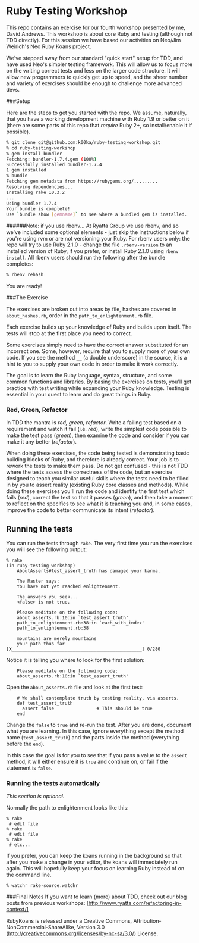 Ruby Testing Workshop
=====================

This repo contains an exercise for our fourth workshop presented by me, David Andrews. This workshop is about core Ruby and testing (although not TDD directly). For this session we have based our activities on Neo/Jim Weirich's Neo Ruby Koans project.

We've stepped away from our standard "quick start" setup for TDD, and have used Neo's simpler testing framework. This will allow us to focus more on the writing correct tests and less on the larger code structure. It will allow new programmers to quickly get up to speed, and the sheer number and variety of exercises should be enough to challenge more advanced devs.

###Setup

Here are the steps to get you started with the repo. We assume, naturally, that you have a working development machine with Ruby 1.9 or better on it (there are some parts of this repo that *require* Ruby 2+, so install/enable it if possible).

```sh
% git clone git@github.com:k00ka/ruby-testing-workshop.git
% cd ruby-testing-workshop
% gem install bundler
Fetching: bundler-1.7.4.gem (100%)
Successfully installed bundler-1.7.4
1 gem installed
% bundle
Fetching gem metadata from https://rubygems.org/.........
Resolving dependencies...
Installing rake 10.3.2
...
Using bundler 1.7.4
Your bundle is complete!
Use `bundle show [gemname]` to see where a bundled gem is installed.
```
######Note: if you use rbenv...
At Ryatta Group we use rbenv, and so we've included some optional elements - just skip the instructions below if you're using rvm or are not versioning your Ruby. For rbenv users only: the repo will try to use Ruby 2.1.0 - change the file ``.rbenv-version`` to an installed version of Ruby, if you prefer, or install Ruby 2.1.0 using ``rbenv install``. All rbenv users should run the following after the bundle completes:

```sh
% rbenv rehash
```
You are ready!

###The Exercise

The exercises are broken out into areas by file, hashes are covered in ``about_hashes.rb``, order in the ``path_to_enlightenment.rb`` file.

Each exercise builds up your knowledge of Ruby and builds upon itself. The tests will stop at the first place you need to correct.

Some exercises simply need to have the correct answer substituted for an incorrect one.
Some, however, require that you to supply more of your own code.  If you see the method ``__`` (a double underscore) in the source, it is a hint to you to supply your own code in order to make it work correctly.

The goal is to learn the Ruby language, syntax, structure, and some common functions and libraries. By basing the exercises on tests, you'll get practice with test writing while expanding your Ruby knowledge. Testing is essential in your quest to learn and do great things in Ruby.

### Red, Green, Refactor

In TDD the mantra is <em>red, green, refactor</em>.
Write a failing test based on a requirement and watch it fail (i.e. <em>red</em>), write the simplest code possible to make the test pass (<em>green</em>), then examine the code and consider if you can make it any better (<em>refactor</em>).

When doing these exercises, the code being tested is demonstrating basic building blocks of Ruby, and therefore is already correct. Your job is to rework the tests to make them pass. Do not get confused - this is not TDD where the tests assess the correctness of the code, but an exercise designed to teach you similar useful skills where the tests need to be filled in by you to assert reality (existing Ruby core classes and methods).
While doing these exercises you'll run the code and identify the first test which fails (<em>red</em>), correct the test so that it passes (<em>green</em>), and then take a moment to reflect on the specifics to see what it is teaching you and, in some cases, improve the code to better communicate its intent (<em>refactor</em>).

## Running the tests

You can run the tests through ``rake``. The very first time you run the exercises you will see the following output:
```
% rake
(in ruby-testing-workshop)
    AboutAsserts#test_assert_truth has damaged your karma.

    The Master says:
    You have not yet reached enlightenment.

    The answers you seek...
    <false> is not true.

    Please meditate on the following code:
    about_asserts.rb:10:in `test_assert_truth'
    path_to_enlightenment.rb:38:in `each_with_index'
    path_to_enlightenment.rb:38

    mountains are merely mountains
    your path thus far [X_________________________________________________] 0/280
```
Notice it is telling you where to look for the first solution:
```
    Please meditate on the following code:
    about_asserts.rb:10:in `test_assert_truth'
```
Open the ``about_asserts.rb`` file and look at the first test:
```
    # We shall contemplate truth by testing reality, via asserts.
    def test_assert_truth
      assert false                # This should be true
    end
```
Change the ``false`` to ``true`` and re-run the test.  After you are done, document what you are learning.  In this case, ignore everything except the method name (``test_assert_truth``) and the parts inside the method (everything before the ``end``).

In this case the goal is for you to see that if you pass a value to the ``assert`` method, it will either ensure it is ``true`` and continue on, or fail if the statement is ``false``.

### Running the tests automatically

<em>This section is optional.</em>

Normally the path to enlightenment looks like this:
```
% rake
 # edit file
% rake
 # edit file
% rake
 # etc...
```
If you prefer, you can keep the koans running in the background so that after you
make a change in your editor, the koans will immediately run again. This will
hopefully keep your focus on learning Ruby instead of on the command line.
```
% watchr rake-source.watchr
```
###Final Notes
If you want to learn (more) about TDD, check out our blog posts from previous workshops: [http://www.ryatta.com/refactoring-in-context/]


RubyKoans is released under a Creative Commons,
Attribution-NonCommercial-ShareAlike, Version 3.0
(http://creativecommons.org/licenses/by-nc-sa/3.0/) License.
